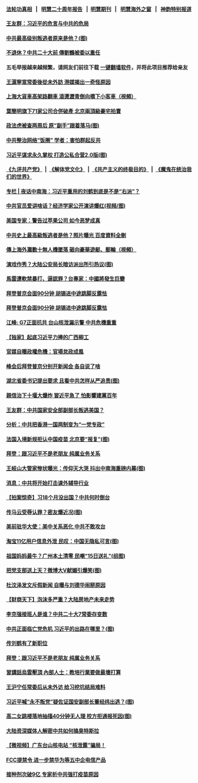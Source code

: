 #### [法轮功真相](https://github.com/gfw-breaker/truth/blob/master/README.md?t=0) &nbsp;&nbsp;|&nbsp;&nbsp; [明慧二十周年报告](https://github.com/gfw-breaker/mh-reports/blob/master/README.md?t=0) &nbsp;&nbsp;|&nbsp;&nbsp;[明慧期刊](https://github.com/gfw-breaker/mh-qikan) &nbsp;&nbsp;|&nbsp;&nbsp; [明慧海外之窗](https://github.com/gfw-breaker/mh-news/blob/master/README.md?t=0) &nbsp;&nbsp;|&nbsp;&nbsp; [神韵特别报道](https://github.com/gfw-breaker/mh-news/blob/master/shenyun.md?t=0)
#### [ 王友群：习近平的危言与中共的危局](https://github.com/gfw-breaker/banned-news3/blob/master/pages/nsc413/n13026959.md)
#### [ 中共最高级别叛逃者原来是他？(图)](https://github.com/gfw-breaker/banned-news3/blob/master/pages/p2/975296.md)
#### [ 不退休？中共二十大前 傳劉鶴被委以重任](https://github.com/gfw-breaker/banned-news3/blob/master/pages/soh5/516659.md)
#### 五毛举报越来越频繁，请网友们前往下载 [一键翻墙软件](https://github.com/gfw-breaker/ssr-accounts)，并将此项目推荐给亲友
#### [ 王滬寧當常委後從未外訪 港媒揭出一奇怪原因](https://github.com/gfw-breaker/banned-news3/blob/master/pages/soh5/516539.md)
#### [ 上海大貨車高架路翻車 滾燙瀝青倒向橋下小客車（視頻）](https://github.com/gfw-breaker/banned-news3/blob/master/pages/soh5/516146.md)
#### [ 葉簡明旗下71家公司合併破產 北京兩頂級豪宅拍賣](https://github.com/gfw-breaker/banned-news3/blob/master/pages/soh5/515945.md)
#### [ 政法虎被查两周后 原“副手”跟着落马(图)](https://github.com/gfw-breaker/banned-news3/blob/master/pages/p2/975222.md)
#### [ 中共整治网络“饭圏” 学者：害怕群起反共](https://github.com/gfw-breaker/banned-news3/blob/master/pages/nsc413/n13027881.md)
#### [ 习近平谋求永久掌权 打造公私合营2.0版(图)](https://github.com/gfw-breaker/banned-news3/blob/master/pages/p2/973971.md)
#### [《九评共产党》](https://github.com/begood0513/9ping.md/blob/master/README.md) &nbsp;|&nbsp; [《解体党文化》](../../../../jtdwh.md/blob/master/README.md)  &nbsp;|&nbsp; [《共产主义的终极目的》](../../../../gczydzjmd.md/blob/master/README.md) &nbsp;|&nbsp; [《魔鬼在统治我们的世界》](../../../../mgztzwmdsj.md/blob/master/README.md) 
#### [ 专栏 | 夜话中南海：习近平重用的刘鹤到底是不是“右派”？](https://github.com/gfw-breaker/banned-news3/blob/master/pages/yehuazhongnanhai/gx-05142021114056.md)
#### [ 中共官员爱讲啥话？经济学家公开演讲爆红(视频/图)](https://github.com/gfw-breaker/banned-news3/blob/master/pages/p1/975256.md)
#### [ 美国专家：警告过苹果公司 如今恶梦成真](https://github.com/gfw-breaker/banned-news3/blob/master/pages/nsc413/n13029064.md)
#### [ 中共史上最高級叛逃者是他？照片曝光 百度資料全刪](https://github.com/gfw-breaker/banned-news3/blob/master/pages/soh5/516554.md)
#### [ 傳上海外灘數十無人機墜落 砸向豪華遊艇、郵輪（視頻）](https://github.com/gfw-breaker/banned-news3/blob/master/pages/soh5/515951.md)
#### [ 演戏作秀？大陆公安局长暗访派出所引热议(图)](https://github.com/gfw-breaker/banned-news3/blob/master/pages/p1/975319.md)
#### [ 馬雲遭軟禁暴打、逼認罪？台專家：中國將發生巨變](https://github.com/gfw-breaker/banned-news3/blob/master/pages/soh5/515876.md)
#### [ 拜登普京会面90分钟 胡锡进中途跳脚反露怯](https://github.com/gfw-breaker/banned-news3/blob/master/pages/nsc413/n13026450.md)
#### [ 拜登普京会面90分钟 胡锡进中途跳脚反露怯](https://github.com/gfw-breaker/banned-news3/blob/master/pages/nf4514/n13026450.md)
#### [ 江峰: G7正面抗共 台山核泄漏示警 中共危機重重](https://github.com/gfw-breaker/banned-news3/blob/master/pages/soh5/516077.md)
#### [ 【独家】起底习近平力捧的广西柳工](https://github.com/gfw-breaker/banned-news3/blob/master/pages/nf4514/n12924622.md)
#### [ 官媒自曝政權危機：官場怠政成風](https://github.com/gfw-breaker/banned-news3/blob/master/pages/soh5/516581.md)
#### [ 峰会后拜登普京分别开新闻会 各自说了啥](https://github.com/gfw-breaker/banned-news3/blob/master/pages/nf4514/n13026825.md)
#### [ 湖北省委书记提出要求 且看中共怎样从严追责(图)](https://github.com/gfw-breaker/banned-news3/blob/master/pages/p2/975318.md)
#### [ 親信治下十堰大爆炸 習近平急了 怕影響建黨百年](https://github.com/gfw-breaker/banned-news3/blob/master/pages/soh5/515321.md)
#### [ 王友群：中共国家安全部副部长叛逃美国？](https://github.com/gfw-breaker/banned-news3/blob/master/pages/nsc413/n13029545.md)
#### [ 分析：中共把香港一国两制变为“一党专政”](https://github.com/gfw-breaker/banned-news3/blob/master/pages/nsc413/n13026377.md)
#### [ 法国入境新规拒认中国疫苗 北京要“报复”(图)](https://github.com/gfw-breaker/banned-news3/blob/master/pages/p1/975196.md)
#### [ 拜登：跟习近平不是老朋友 纯属业务关系](https://github.com/gfw-breaker/banned-news3/blob/master/pages/nf4514/n13026844.md)
#### [ 王岐山大管家惨状曝光：传仰天大哭 抖出中南海重磅内幕(图)](https://github.com/gfw-breaker/banned-news3/blob/master/pages/p2/975116.md)
#### [ 消息：中共将开始打击课外辅导行业](https://github.com/gfw-breaker/banned-news3/blob/master/pages/nsc413/n13026993.md)
#### [ 【拍案惊奇】习18个月没出国？中共何时倒台](https://github.com/gfw-breaker/banned-news3/blob/master/pages/nsc413/n13025110.md)
#### [ 传马云受辱认罪？密友爆近况(图)](https://github.com/gfw-breaker/banned-news3/blob/master/pages/p2/975207.md)
#### [ 美前驻华大使：美中关系恶化 中共不敢攻台](https://github.com/gfw-breaker/banned-news3/blob/master/pages/nsc413/n13015946.md)
#### [ 淘宝11亿用户信息外泄 民叹：中国无隐私可言(图)](https://github.com/gfw-breaker/banned-news3/blob/master/pages/p1/975277.md)
#### [ 祖国妈妈最牛？广州本土清零 民嘲“15日送礼”(组图)](https://github.com/gfw-breaker/banned-news3/blob/master/pages/p1/975274.md)
#### [ 把党支部送上天？微博大V献媚引爆笑(图)](https://github.com/gfw-breaker/banned-news3/blob/master/pages/p1/975227.md)
#### [ 杜汶泽发文斥假新闻 自曝与刘德华闹掰原因](https://github.com/gfw-breaker/banned-news3/blob/master/pages/nsc413/n13027271.md)
#### [ 【财商天下】泡沫多严重？大陆房地产未来走势](https://github.com/gfw-breaker/banned-news3/blob/master/pages/nsc413/n13026578.md)
#### [ 李克强接班人是谁？中共二十大7常委存变数](https://github.com/gfw-breaker/banned-news3/blob/master/pages/prog1138/a103143904.md)
#### [ 中共正面临亡党危机 习近平的出路在哪里？(图)](https://github.com/gfw-breaker/banned-news3/blob/master/pages/p4/975285.md)
#### [ 传刘鹤有了新职位](https://github.com/gfw-breaker/banned-news3/blob/master/pages/nsc413/n13028160.md)
#### [ 拜登：跟习近平不是老朋友 纯属业务关系](https://github.com/gfw-breaker/banned-news3/blob/master/pages/nsc413/n13026844.md)
#### [ 習講話烏雲壓頂 內部人士：教培行業要做最壞打算](https://github.com/gfw-breaker/banned-news3/blob/master/pages/soh5/516551.md)
#### [ 王沪宁任常委后从未外访 给习挖坑结局难料](https://github.com/gfw-breaker/banned-news3/blob/master/pages/prog1138/a103144646.md)
#### [ 习近平喊“永不叛党”疑佐证国安副部长董经纬出逃？(图)](https://github.com/gfw-breaker/banned-news3/blob/master/pages/p2/975418.md)
#### [ 高二女跳楼落地抽搐40分钟无人理 校方拒通报死因(图)](https://github.com/gfw-breaker/banned-news3/blob/master/pages/p1/975264.md)
#### [ 大陆资深媒体人解密中共如何搞臭特斯拉](https://github.com/gfw-breaker/banned-news3/blob/master/pages/nsc413/n13027893.md)
#### [ 【微视频】广东台山核电站 “核泄露”骗局！](https://github.com/gfw-breaker/banned-news3/blob/master/pages/nsc413/n13026401.md)
#### [ FCC提禁令 进一步禁华为等五中企电信产品](https://github.com/gfw-breaker/banned-news3/blob/master/pages/nf4514/n13029120.md)
#### [ 接种剂次破9亿 专家析中共强打疫苗原因](https://github.com/gfw-breaker/banned-news3/blob/master/pages/nf4514/n13024686.md)
